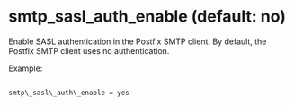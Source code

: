 # smtp_sasl_auth_enable (default: no)

Enable SASL authentication in the Postfix SMTP client. By default,
the Postfix SMTP client uses no authentication.




Example:




```

smtp\_sasl\_auth\_enable = yes

```

